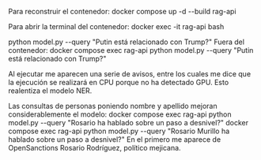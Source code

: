 Para reconstruir el contenedor:
docker compose up -d --build rag-api

Para abrir la terminal del contenedor:
docker exec -it rag-api bash

python model.py --query "Putin está relacionado con Trump?"
Fuera del contenedor:
docker compose exec rag-api python model.py --query "Putin está relacionado con Trump?" 


Al ejecutar me aparecen una serie de avisos, entre los cuales me dice que la ejecución se realizará en CPU porque no ha detectado GPU. Esto realentiza el modelo NER.

Las consultas de personas poniendo nombre y apellido mejoran considerablemente el modelo:
docker compose exec rag-api python model.py --query "Rosario ha hablado sobre un paso a desnivel?"
docker compose exec rag-api python model.py --query "Rosario Murillo ha hablado sobre un paso a desnivel?"
En el primero me aparece de OpenSanctions Rosario Rodríguez, político mejicana.
